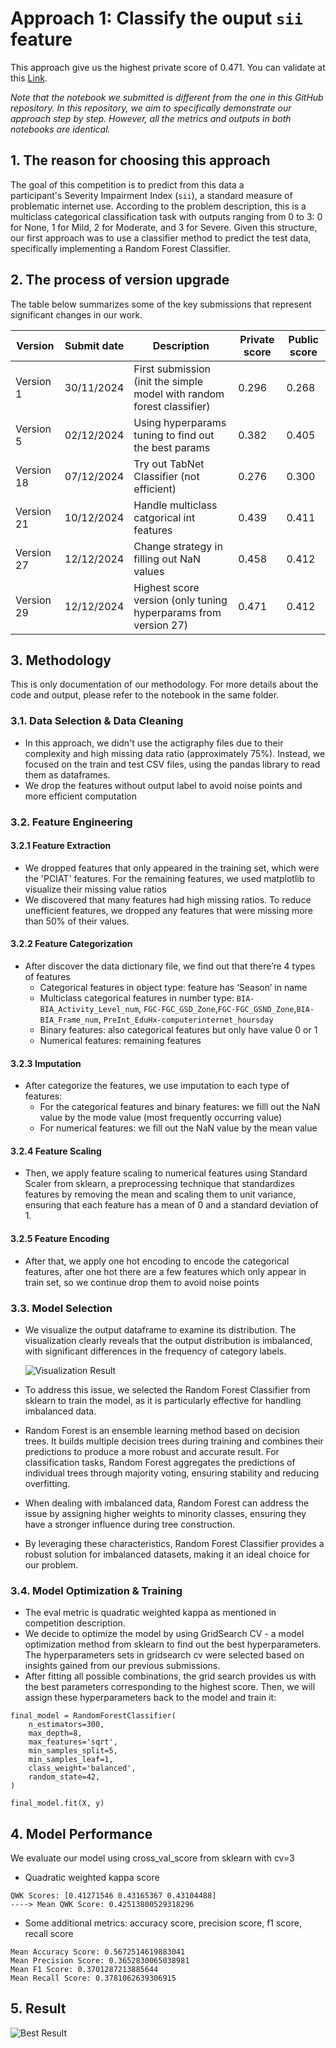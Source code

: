 # Approach 1: Classify the ouput `sii` feature

This approach give us the highest private score of 0.471. You can validate at this [Link](https://www.kaggle.com/code/nguyensytan/cmi-submit).  

*Note that the notebook we submitted is different from the one in this GitHub repository. In this repository, we aim to specifically demonstrate our approach step by step. However, all the metrics and outputs in both notebooks are identical.*

## 1. The reason for choosing this approach
The goal of this competition is to predict from this data a participant's Severity Impairment Index (`sii`), a standard measure of problematic internet use.  According to the problem description, this is a multiclass categorical classification task with outputs ranging from 0 to 3: 0 for None, 1 for Mild, 2 for Moderate, and 3 for Severe. Given this structure, our first approach was to use a classifier method to predict the test data, specifically implementing a Random Forest Classifier.

## 2. The process of version upgrade
The table below summarizes some of the key submissions that represent significant changes in our work.

| Version     | Submit date | Description | Private score | Public score |
| --------------- | -------- | --------- | --------- | ---------- |
| Version 1 | 30/11/2024 | First submission (init the simple model with random forest classifier) | 0.296 | 0.268 |
| Version 5 | 02/12/2024 | Using hyperparams tuning to find out the best params | 0.382 | 0.405 |
| Version 18 | 07/12/2024 | Try out TabNet Classifier (not efficient) | 0.276 | 0.300 |
| Version 21  |  10/12/2024 | Handle multiclass catgorical int features | 0.439 | 0.411 |
| Version 27 | 12/12/2024 | Change strategy in filling out NaN values | 0.458 | 0.412 |
| Version 29 | 12/12/2024 | Highest score version (only tuning hyperparams from version 27) | 0.471 | 0.412 |

## 3. Methodology
This is only documentation of our methodology. For more details about the code and output, please refer to the notebook in the same folder.
### 3.1. Data Selection & Data Cleaning
- In this approach, we didn't use the actigraphy files due to their complexity and high missing data ratio (approximately 75%). Instead, we focused on the train and test CSV files, using the pandas library to read them as dataframes.
- We drop the features without output label to avoid noise points and more efficient computation
### 3.2. Feature Engineering
#### 3.2.1 Feature Extraction
- We dropped features that only appeared in the training set, which were the 'PCIAT' features. For the remaining features, we used matplotlib to visualize their missing value ratios
- We discovered that many features had high missing ratios. To reduce unefficient features, we dropped any features that were missing more than 50% of their values.
#### 3.2.2 Feature Categorization
- After discover the data dictionary file, we find out that there’re 4 types of features
    - Categorical features in object type: feature has ‘Season’ in name
    - Multiclass categorical features in number type: `BIA-BIA_Activity_Level_num`, `FGC-FGC_GSD_Zone`,`FGC-FGC_GSND_Zone`,`BIA-BIA_Frame_num`, `PreInt_EduHx-computerinternet_hoursday`
    - Binary features: also categorical features but only have value 0 or 1
    - Numerical features: remaining features
#### 3.2.3 Imputation
- After categorize the features, we use imputation to each type of features:
    - For the categorical features and binary features: we filll out the NaN value by the mode value (most frequently occurring value)
    - For numerical features: we fill out the NaN value by the mean value
#### 3.2.4 Feature Scaling
- Then, we apply feature scaling to numerical features using Standard Scaler from sklearn, a preprocessing technique that standardizes features by removing the mean and scaling them to unit variance, ensuring that each feature has a mean of 0 and a standard deviation of 1.
#### 3.2.5 Feature Encoding
- After that, we apply one hot encoding to encode the categorical features, after one hot there are a few features which only appear in train set, so we continue drop them to avoid noise points
### 3.3. Model Selection
- We visualize the output dataframe to examine its distribution. The visualization clearly reveals that the output distribution is imbalanced, with significant differences in the frequency of category labels.
  
  ![Visualization Result](https://i.imgur.com/f2dQG0Q.png)

-  To address this issue, we selected the Random Forest Classifier from sklearn to train the model, as it is particularly effective for handling imbalanced data.
-  Random Forest is an ensemble learning method based on decision trees. It builds multiple decision trees during training and combines their predictions to produce a more robust and accurate result. For classification tasks, Random Forest aggregates the predictions of individual trees through majority voting, ensuring stability and reducing overfitting.
- When dealing with imbalanced data, Random Forest can address the issue by assigning higher weights to minority classes, ensuring they have a stronger influence during tree construction.
- By leveraging these characteristics, Random Forest Classifier provides a robust solution for imbalanced datasets, making it an ideal choice for our problem.
### 3.4. Model Optimization & Training
- The eval metric is quadratic weighted kappa as mentioned in competition description.
- We decide to optimize the model by using GridSearch CV - a model optimization method from sklearn to find out the best hyperparameters.  The hyperparameters sets in gridsearch cv were selected based on insights gained from our previous submissions.
- After fitting all possible combinations, the grid search provides us with the best parameters corresponding to the highest score. Then, we will assign these hyperparameters back to the model and train it:
```
final_model = RandomForestClassifier(
    n_estimators=300,
    max_depth=8,
    max_features='sqrt',
    min_samples_split=5,
    min_samples_leaf=1,
    class_weight='balanced',
    random_state=42,
)

final_model.fit(X, y)
```
## 4. Model Performance
We evaluate our model using cross_val_score from sklearn with cv=3
- Quadratic weighted kappa score
```
QWK Scores: [0.41271546 0.43165367 0.43104488]
----> Mean QWK Score: 0.42513800529318296
```
- Some additional metrics: accuracy score, precision score, f1 score, recall score
```
Mean Accuracy Score: 0.5672514619883041
Mean Precision Score: 0.3652830065038981
Mean F1 Score: 0.3701287213885644
Mean Recall Score: 0.3781062639306915
```
## 5. Result
![Best Result](https://i.imgur.com/hZz2Abi.png)

